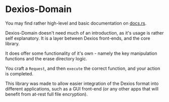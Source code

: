 # Dexios-Domain

You may find rather high-level and basic documentation on [docs.rs](https://docs.rs/dexios-domain/latest/dexios_domain/).

Dexios-Domain doesn't need much of an introduction, as it's usage is rather self explanatory. It is a layer between Dexios front-ends, and the core library.

It does offer some functionality of it's own - namely the key manipulation functions and the erase directory logic.

You craft a `Request`, and then `execute` the correct function, and your action is completed.

This library was made to allow easier integration of the Dexios format into different applications, such as a GUI front-end (or any other apps that will benefit from at-rest full file encryption).